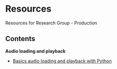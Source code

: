 # Resources
Resources for Research Group - Production

## Contents
**Audio loading and playback**
 * [Basics audio loading and playback with Python](Basics-audio-loading-and-playback-with-Python.ipynb)